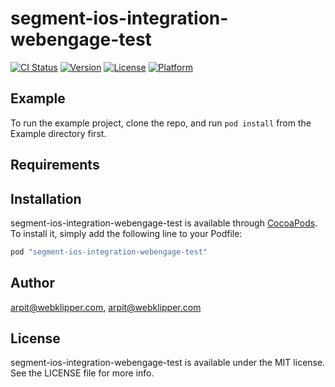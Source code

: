 # segment-ios-integration-webengage-test

[![CI Status](http://img.shields.io/travis/arpit@webklipper.com/segment-ios-integration-webengage-test.svg?style=flat)](https://travis-ci.org/arpit@webklipper.com/segment-ios-integration-webengage-test)
[![Version](https://img.shields.io/cocoapods/v/segment-ios-integration-webengage-test.svg?style=flat)](http://cocoapods.org/pods/segment-ios-integration-webengage-test)
[![License](https://img.shields.io/cocoapods/l/segment-ios-integration-webengage-test.svg?style=flat)](http://cocoapods.org/pods/segment-ios-integration-webengage-test)
[![Platform](https://img.shields.io/cocoapods/p/segment-ios-integration-webengage-test.svg?style=flat)](http://cocoapods.org/pods/segment-ios-integration-webengage-test)

## Example

To run the example project, clone the repo, and run `pod install` from the Example directory first.

## Requirements

## Installation

segment-ios-integration-webengage-test is available through [CocoaPods](http://cocoapods.org). To install
it, simply add the following line to your Podfile:

```ruby
pod "segment-ios-integration-webengage-test"
```

## Author

arpit@webklipper.com, arpit@webklipper.com

## License

segment-ios-integration-webengage-test is available under the MIT license. See the LICENSE file for more info.
